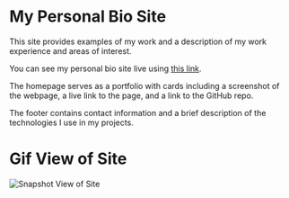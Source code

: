 # My Personal Bio Site
This site provides examples of my work and a description of my work experience and areas of interest.

You can see my personal bio site live using [this link](https://kaitlynvanhook.netlify.app/ "Personal Bio Site").

The homepage serves as a portfolio with cards including a screenshot of the webpage, a live link to the page, and a link to the GitHub repo.

The footer contains contact information and a brief description of the technologies I use in my projects.

# Gif View of Site
![Snapshot View of Site](.images/personal-bio-gif.gif)